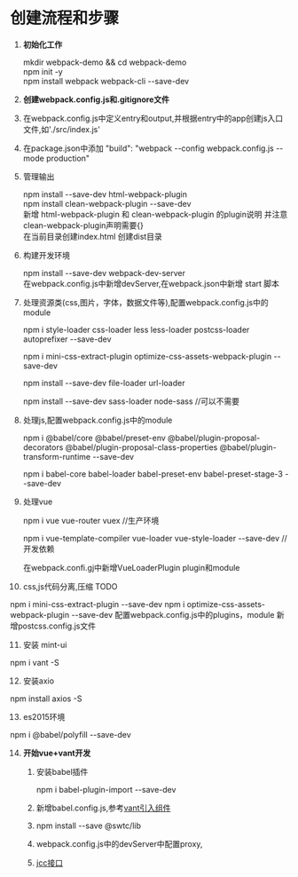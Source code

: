 # 创建流程和步骤 #

1. **初始化工作**

   mkdir webpack-demo && cd webpack-demo   
   npm init -y    
   npm install webpack webpack-cli --save-dev   

2. **创建webpack.config.js和.gitignore文件**

3. 在webpack.config.js中定义entry和output,并根据entry中的app创建js入口文件,如'./src/index.js'

4. 在package.json中添加 "build": "webpack --config webpack.config.js --mode production"

5. 管理输出

   npm install --save-dev html-webpack-plugin   
   npm install clean-webpack-plugin --save-dev   
   新增 html-webpack-plugin 和 clean-webpack-plugin 的plugin说明 并注意clean-webpack-plugin声明需要{}   
   在当前目录创建index.html
   创建dist目录

6. 构建开发环境

   npm install --save-dev webpack-dev-server   
   在webpack.config.js中新增devServer,在webpack.json中新增 start 脚本

7. 处理资源类(css,图片，字体，数据文件等),配置webpack.config.js中的module

   npm i style-loader css-loader less less-loader postcss-loader autoprefixer --save-dev

   npm i mini-css-extract-plugin optimize-css-assets-webpack-plugin  --save-dev

   npm install --save-dev file-loader url-loader

   npm install --save-dev sass-loader node-sass  //可以不需要

8. 处理js,配置webpack.config.js中的module

   npm i @babel/core @babel/preset-env @babel/plugin-proposal-decorators @babel/plugin-proposal-class-properties @babel/plugin-transform-runtime --save-dev

   npm i babel-core babel-loader babel-preset-env babel-preset-stage-3 --save-dev

9. 处理vue

   npm i vue vue-router vuex //生产环境 

   npm i vue-template-compiler vue-loader vue-style-loader --save-dev //开发依赖

   在webpack.confi.gj中新增VueLoaderPlugin plugin和module

10. css,js代码分离,压缩 TODO 

   npm i mini-css-extract-plugin --save-dev
   npm i optimize-css-assets-webpack-plugin --save-dev
   配置webpack.config.js中的plugins，module
   新增postcss.config.js文件

11. 安装 mint-ui

   npm i vant -S

12. 安装axio

   npm install axios  -S

13. es2015环境

   npm i @babel/polyfill --save-dev 

14. **开始vue+vant开发**

    1. 安装babel插件

         npm i babel-plugin-import --save-dev

    2. 新增babel.config.js,参考[vant引入组件](https://youzan.github.io/vant/?source=vuejsorg#/zh-CN/quickstart)
    3. npm install --save @swtc/lib 
    4. webpack.config.js中的devServer中配置proxy,
    5. [jcc接口](https://github.com/JCCDex/jcc_server_doc/blob/master/README.md)
